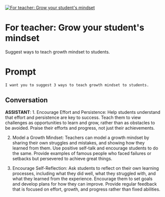
[![For teacher: Grow your student's mindset](https://flow-prompt-covers.s3.us-west-1.amazonaws.com/icon/futuristic/futu_10.png)]()
# For teacher: Grow your student's mindset 
Suggest ways to teach growth mindset to students.



# Prompt

```
I want you to suggest 3 ways to teach growth mindset to students.

```

## Conversation

**ASSISTANT**: 1. Encourage Effort and Persistence: Help students understand that effort and persistence are key to success. Teach them to view challenges as opportunities to learn and grow, rather than as obstacles to be avoided. Praise their efforts and progress, not just their achievements.



2. Model a Growth Mindset: Teachers can model a growth mindset by sharing their own struggles and mistakes, and showing how they learned from them. Use positive self-talk and encourage students to do the same. Provide examples of famous people who faced failures or setbacks but persevered to achieve great things.



3. Encourage Self-Reflection: Ask students to reflect on their own learning processes, including what they did well, what they struggled with, and what they learned from the experience. Encourage them to set goals and develop plans for how they can improve. Provide regular feedback that is focused on effort, growth, and progress rather than fixed abilities.



